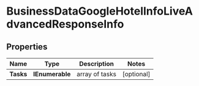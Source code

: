 # BusinessDataGoogleHotelInfoLiveAdvancedResponseInfo


## Properties

| Name | Type | Description | Notes |
|------------ | ------------- | ------------- | -------------|
**Tasks** | **IEnumerable<BusinessDataGoogleHotelInfoLiveAdvancedTaskInfo>** | array of tasks |[optional]|